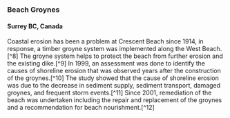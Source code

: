 ### Beach Groynes
#### Surrey BC, Canada

Coastal erosion has been a problem at Crescent Beach since 1914, in response, a timber groyne system was implemented along the West Beach.[^8] The groyne system helps to protect the beach from further erosion and the existing dike.[^9] In 1999, an assessment was done to identify the causes of shoreline erosion that was observed years after the construction of the groynes.[^10] The study showed that the cause of shoreline erosion was due to the decrease in sediment supply, sediment transport, damaged groynes, and frequent storm events.[^11] Since 2001, remediation of the beach was undertaken including the repair and replacement of the groynes and a recommendation for beach nourishment.[^12]  
